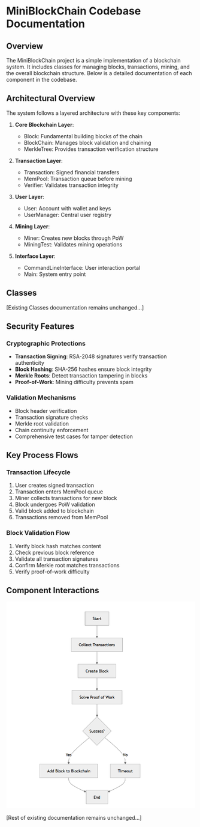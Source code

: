 # MiniBlockChain Codebase Documentation

## Overview
The MiniBlockChain project is a simple implementation of a blockchain system. It includes classes for managing blocks, transactions, mining, and the overall blockchain structure. Below is a detailed documentation of each component in the codebase.

## Architectural Overview
The system follows a layered architecture with these key components:

1. **Core Blockchain Layer**:
   - Block: Fundamental building blocks of the chain
   - BlockChain: Manages block validation and chaining
   - MerkleTree: Provides transaction verification structure

2. **Transaction Layer**:
   - Transaction: Signed financial transfers
   - MemPool: Transaction queue before mining
   - Verifier: Validates transaction integrity

3. **User Layer**:
   - User: Account with wallet and keys
   - UserManager: Central user registry

4. **Mining Layer**:
   - Miner: Creates new blocks through PoW
   - MiningTest: Validates mining operations

5. **Interface Layer**:
   - CommandLineInterface: User interaction portal
   - Main: System entry point

## Classes

[Existing Classes documentation remains unchanged...]

## Security Features

### Cryptographic Protections
- **Transaction Signing**: RSA-2048 signatures verify transaction authenticity
- **Block Hashing**: SHA-256 hashes ensure block integrity
- **Merkle Roots**: Detect transaction tampering in blocks
- **Proof-of-Work**: Mining difficulty prevents spam

### Validation Mechanisms
- Block header verification
- Transaction signature checks
- Merkle root validation
- Chain continuity enforcement
- Comprehensive test cases for tamper detection

## Key Process Flows

### Transaction Lifecycle
1. User creates signed transaction
2. Transaction enters MemPool queue
3. Miner collects transactions for new block
4. Block undergoes PoW validation
5. Valid block added to blockchain
6. Transactions removed from MemPool

### Block Validation Flow
1. Verify block hash matches content
2. Check previous block reference
3. Validate all transaction signatures
4. Confirm Merkle root matches transactions
5. Verify proof-of-work difficulty

## Component Interactions
![Architecture Diagram](images/5_4_1.PNG)

[Rest of existing documentation remains unchanged...]
